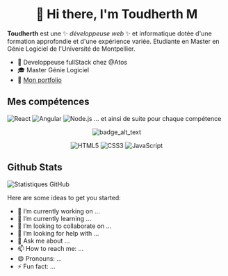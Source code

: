 <h1 align="center">👋 Hi there, I'm Toudherth M</h1>



**Toudherth** est une ✨ _développeuse web_ ✨ et informatique dotée d'une formation approfondie et d'une expérience variée. Etudiante en Master en Génie Logiciel de l'Université de Montpellier.



* 🌱 Developpeuse fullStack chez @Atos
* 🎓 Master Génie Logiciel
* 🔗 [Mon portfolio](https://portfolio-toudherths-projects.vercel.app/)

## Mes compétences
![React](lien_vers_image_react)
![Angular](lien_vers_image_angular)
![Node.js](lien_vers_image_nodejs)
... et ainsi de suite pour chaque compétence

<p align="center">
  <!-- Ici, vous pouvez ajouter des badges ou des images pour représenter vos compétences -->
  <img src="https://w7.pngwing.com/pngs/854/555/png-transparent-vue-js-hd-logo-thumbnail.png" alt="badge_alt_text"/>
  <!-- Répétez la ligne ci-dessus pour chaque compétence ou badge -->
</p>

<p align="center">
  <img src="https://img.shields.io/badge/-HTML5-E34F26?style=flat-square&logo=html5&logoColor=white" alt="HTML5"/>
  <img src="https://img.shields.io/badge/-CSS3-1572B6?style=flat-square&logo=css3" alt="CSS3"/>
  <img src="https://img.shields.io/badge/-JavaScript-F7DF1E?style=flat-square&logo=javascript&logoColor=black" alt="JavaScript"/>
</p>


## Github Stats
![Statistiques GitHub](lien_vers_vos_statistiques_GitHub)



Here are some ideas to get you started:

- 🔭 I’m currently working on ...
- 🌱 I’m currently learning ...
- 👯 I’m looking to collaborate on ...
- 🤔 I’m looking for help with ...
- 💬 Ask me about ...
- 📫 How to reach me: ...
- 😄 Pronouns: ...
- ⚡ Fun fact: ...




